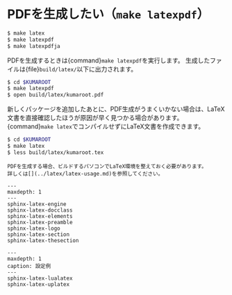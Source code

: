 # PDFを生成したい（``make latexpdf``）

```bash
$ make latex
$ make latexpdf
$ make latexpdfja
```

PDFを生成するときは{command}`make latexpdf`を実行します。
生成したファイルは{file}`build/latex/`以下に出力されます。

```bash
$ cd $KUMAROOT
$ make latexpdf
$ open build/latex/kumaroot.pdf
```

新しくパッケージを追加したあとに、PDF生成がうまくいかない場合は、LaTeX文書を直接確認したほうが原因が早く見つかる場合があります。
{command}`make latex`でコンパイルせずにLaTeX文書を作成できます。

```bash
$ cd $KUMAROOT
$ make latex
$ less build/latex/kumaroot.tex
```



```{note}
PDFを生成する場合、ビルドするパソコンでLaTeX環境を整えておく必要があります。
詳しくは[](../latex/latex-usage.md)を参照してください。
```

```{toctree}
---
maxdepth: 1
---
sphinx-latex-engine
sphinx-latex-docclass
sphinx-latex-elements
sphinx-latex-preamble
sphinx-latex-logo
sphinx-latex-section
sphinx-latex-thesection
```

```{toctree}
---
maxdepth: 1
caption: 設定例
---
sphinx-latex-lualatex
sphinx-latex-uplatex
```
